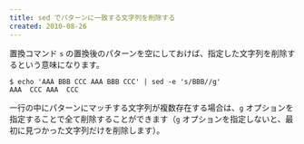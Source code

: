 ```yaml
---
title: sed でパターンに一致する文字列を削除する
created: 2010-08-26
---
```


置換コマンド `s` の置換後のパターンを空にしておけば、指定した文字列を削除するという意味になります。

~~~
$ echo 'AAA BBB CCC AAA BBB CCC' | sed -e 's/BBB//g'
AAA  CCC AAA  CCC
~~~

一行の中にパターンにマッチする文字列が複数存在する場合は、`g` オプションを指定することで全て削除することができます（`g` オプションを指定しないと、最初に見つかった文字列だけを削除します）。

